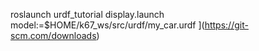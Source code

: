 roslaunch urdf_tutorial display.launch model:=$HOME/k67_ws/src/urdf/my_car.urdf
](https://git-scm.com/downloads)
